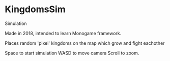 # KingdomsSim
Simulation

Made in 2018, intended to learn Monogame framework.

Places random 'pixel' kingdoms on the map which grow and fight eachother

Space to start simulation
WASD to move camera
Scroll to zoom.
